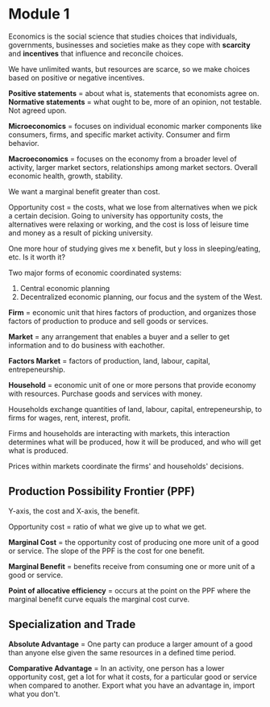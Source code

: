 # Module 1

Economics is the social science that studies choices that individuals, governments, businesses and societies make as they cope with **scarcity** and **incentives** that influence and reconcile choices.

We have unlimited wants, but resources are scarce, so we make choices based on positive or negative incentives.

**Positive statements** = about what is, statements that economists agree on.
**Normative statements** = what ought to be, more of an opinion, not testable. Not agreed upon.

**Microeconomics** = focuses on individual economic marker components like consumers, firms, and specific market activity. Consumer and firm behavior.

**Macroeconomics** = focuses on the economy from a broader level of activity, larger market sectors, relationships among market sectors. Overall economic health, growth, stability.

We want a marginal benefit greater than cost.

Opportunity cost = the costs, what we lose from alternatives when we pick a certain decision. Going to university has opportunity costs, the alternatives were relaxing or working, and the cost is loss of leisure time and money as a result of picking university.

One more hour of studying gives me x benefit, but y loss in sleeping/eating, etc. Is it worth it?

Two major forms of economic coordinated systems:

1. Central economic planning
2. Decentralized economic planning, our focus and the system of the West.

**Firm** = economic unit that hires factors of production, and organizes those factors of production to produce and sell goods or services.

**Market** = any arrangement that enables a buyer and a seller to get information and to do business with eachother.

**Factors Market** = factors of production, land, labour, capital, entrepeneurship.

**Household** = economic unit of one or more persons that provide economy with resources. Purchase goods and services with money.

Households exchange quantities of land, labour, capital, entrepeneurship, to firms for wages, rent, interest, profit.

Firms and households are interacting with markets, this interaction determines what will be produced, how it will be produced, and who will get what is produced.

Prices within markets coordinate the firms' and households' decisions.

## Production Possibility Frontier (PPF)

Y-axis, the cost and X-axis, the benefit.

Opportunity cost = ratio of what we give up to what we get.

**Marginal Cost** = the opportunity cost of producing one more unit of a good or service. The slope of the PPF is the cost for one benefit.

**Marginal Benefit** = benefits receive from consuming one or more unit of a good or service.

**Point of allocative efficiency** = occurs at the point on the PPF where the marginal benefit curve equals the marginal cost curve.

## Specialization and Trade

**Absolute Advantage** = One party can produce a larger amount of a good than anyone else given the same resources in a defined time period.

**Comparative Advantage** = In an activity, one person has a lower opportunity cost, get a lot for what it costs, for a particular good or service when compared to another. Export what you have an advantage in, import what you don't.

